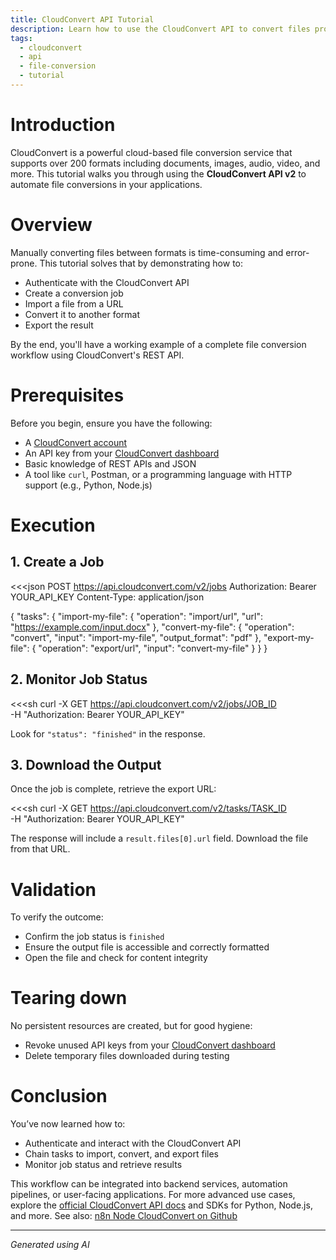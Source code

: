 ```yaml
---
title: CloudConvert API Tutorial
description: Learn how to use the CloudConvert API to convert files programmatically using MkDocs-Material compatible Markdown.
tags:
  - cloudconvert
  - api
  - file-conversion
  - tutorial
---
```


# Introduction

CloudConvert is a powerful cloud-based file conversion service that supports over 200 formats including documents, images, audio, video, and more. This tutorial walks you through using the **CloudConvert API v2** to automate file conversions in your applications.

# Overview

Manually converting files between formats is time-consuming and error-prone. This tutorial solves that by demonstrating how to:

- Authenticate with the CloudConvert API
- Create a conversion job
- Import a file from a URL
- Convert it to another format
- Export the result

By the end, you'll have a working example of a complete file conversion workflow using CloudConvert's REST API.

# Prerequisites

Before you begin, ensure you have the following:

- A [CloudConvert account](https://cloudconvert.com/register)
- An API key from your [CloudConvert dashboard](https://cloudconvert.com/dashboard/api/v2/keys)
- Basic knowledge of REST APIs and JSON
- A tool like `curl`, Postman, or a programming language with HTTP support (e.g., Python, Node.js)

# Execution

## 1. Create a Job

<<<json
POST https://api.cloudconvert.com/v2/jobs
Authorization: Bearer YOUR_API_KEY
Content-Type: application/json

{
  "tasks": {
    "import-my-file": {
      "operation": "import/url",
      "url": "https://example.com/input.docx"
    },
    "convert-my-file": {
      "operation": "convert",
      "input": "import-my-file",
      "output_format": "pdf"
    },
    "export-my-file": {
      "operation": "export/url",
      "input": "convert-my-file"
    }
  }
}
>>>

## 2. Monitor Job Status

<<<sh
curl -X GET https://api.cloudconvert.com/v2/jobs/JOB_ID \
  -H "Authorization: Bearer YOUR_API_KEY"
>>>

Look for `"status": "finished"` in the response.

## 3. Download the Output

Once the job is complete, retrieve the export URL:

<<<sh
curl -X GET https://api.cloudconvert.com/v2/tasks/TASK_ID \
  -H "Authorization: Bearer YOUR_API_KEY"
>>>

The response will include a `result.files[0].url` field. Download the file from that URL.

# Validation

To verify the outcome:

- Confirm the job status is `finished`
- Ensure the output file is accessible and correctly formatted
- Open the file and check for content integrity

# Tearing down

No persistent resources are created, but for good hygiene:

- Revoke unused API keys from your [CloudConvert dashboard](https://cloudconvert.com/dashboard/api/v2/keys)
- Delete temporary files downloaded during testing

# Conclusion

You’ve now learned how to:

- Authenticate and interact with the CloudConvert API
- Chain tasks to import, convert, and export files
- Monitor job status and retrieve results

This workflow can be integrated into backend services, automation pipelines, or user-facing applications. For more advanced use cases, explore the [official CloudConvert API docs](https://cloudconvert.com/api/v2) and SDKs for Python, Node.js, and more. See also: [n8n Node CloudConvert on Github](https://github.com/cloudconvert/n8n-nodes-cloudconvert)

---

*Generated using AI*